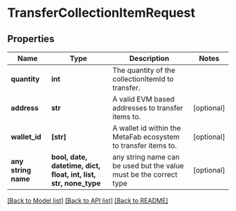 # TransferCollectionItemRequest


## Properties
Name | Type | Description | Notes
------------ | ------------- | ------------- | -------------
**quantity** | **int** | The quantity of the collectionItemId to transfer. | 
**address** | **str** | A valid EVM based addresses to transfer items to. | [optional] 
**wallet_id** | **[str]** | A wallet id within the MetaFab ecosystem to transfer items to. | [optional] 
**any string name** | **bool, date, datetime, dict, float, int, list, str, none_type** | any string name can be used but the value must be the correct type | [optional]

[[Back to Model list]](../README.md#documentation-for-models) [[Back to API list]](../README.md#documentation-for-api-endpoints) [[Back to README]](../README.md)


